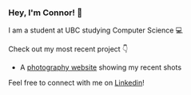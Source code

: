 ### Hey, I'm Connor! 👋
I am a student at UBC studying Computer Science 💻

Check out my most recent project 👇
- A [photography website](https://youngconnorr.github.io/photo-gallery/) showing my recent shots

Feel free to connect with me on [Linkedin](https://www.linkedin.com/in/connor-youngg)!

<!--
**youngconnorr/youngconnorr** is a ✨ _special_ ✨ repository because its `README.md` (this file) appears on your GitHub profile.

Here are some ideas to get you started:

- 🔭 I’m currently working on ...
- 🌱 I’m currently learning ...
- 👯 I’m looking to collaborate on ...
- 🤔 I’m looking for help with ...
- 💬 Ask me about ...
- 📫 How to reach me: ...
- 😄 Pronouns: ...
- ⚡ Fun fact: ...
-->
